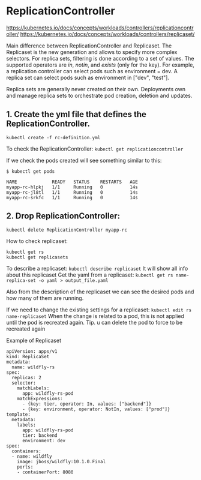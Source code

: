 # ReplicationController

https://kubernetes.io/docs/concepts/workloads/controllers/replicationcontroller/
https://kubernetes.io/docs/concepts/workloads/controllers/replicaset/

Main difference between ReplicationController and Replicaset. The Replicaset is the new generation and allows to specify more complex selectors. For replica sets, filtering is done according to a set of values. The supported operators are *in*, *notin*, and *exists* (only for the key). For example, a replication controller can select pods such as environment = dev. A replica set can select pods such as environment
in ["dev", "test"].

Replica sets are generally never created on their own. Deployments own and manage replica sets to orchestrate pod creation, deletion and updates.

## 1. Create the yml file that defines the ReplicationController. 

`kubectl create -f rc-definition.yml`

To check the ReplicationController: `kubectl get replicationcontroller`

If we check the pods created will see something similar to this:

```
$ kubectl get pods                                                                     

NAME             READY   STATUS    RESTARTS   AGE
myapp-rc-hlpkj   1/1     Running   0          14s
myapp-rc-jl8tl   1/1     Running   0          14s
myapp-rc-srkfc   1/1     Running   0          14s
```

## 2. Drop ReplicationController: 

`kubectl delete ReplicationController myapp-rc`

How to check replicaset: 
```
kubectl get rs
kubectl get replicasets
```

To describe a replicaset: `kubectl describe replicaset` It will show all info about this replicaset
Get the yaml from a replicaset: `kubectl get rs name-replica-set -o yaml > output_file.yaml`

Also from the description of the replicaset we can see the desired pods and how many of them are running.

If we need to change the existing settings for a replicaset: `kubectl edit rs name-replicaset`
When the change is related to a pod, this is not applied until the pod is recreated again. Tip. u can delete the pod to force to be recreated again

Example of Replicaset

```
apiVersion: apps/v1
kind: ReplicaSet
metadata:
  name: wildfly-rs
spec:
  replicas: 2
  selector:
    matchLabels:
      app: wildfly-rs-pod
    matchExpressions:
      - {key: tier, operator: In, values: ["backend"]}
      - {key: environment, operator: NotIn, values: ["prod"]}
template:
  metadata:
    labels:
      app: wildfly-rs-pod
      tier: backend
      environment: dev
spec:
  containers:
  - name: wildfly
    image: jboss/wildfly:10.1.0.Final
    ports:
    - containerPort: 8080
```
